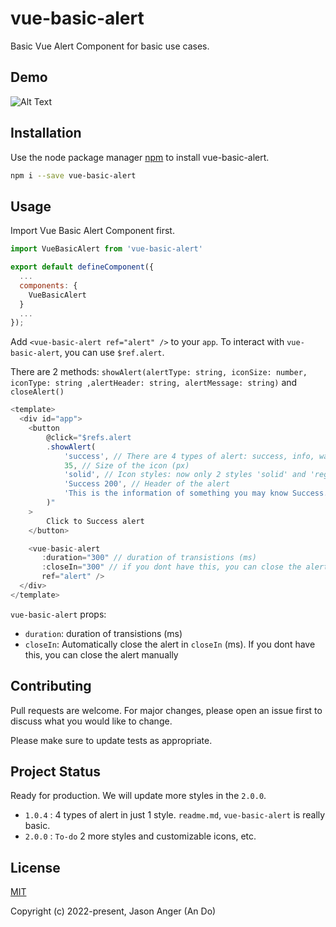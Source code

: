 # vue-basic-alert

Basic Vue Alert Component for basic use cases.

## Demo

![Alt Text](https://media3.giphy.com/media/esGefiT48Dnx947at6/giphy.gif)

## Installation

Use the node package manager [npm](https://www.npmjs.com/package/vue-basic-alert) to install vue-basic-alert.

```bash
npm i --save vue-basic-alert
```

## Usage

Import Vue Basic Alert Component first.

```javascript
import VueBasicAlert from 'vue-basic-alert'

export default defineComponent({
  ...
  components: {
    VueBasicAlert
  }
  ...
});

```
Add ``<vue-basic-alert ref="alert" />`` to your ``app``.
To interact with ``vue-basic-alert``, you can use ``$ref.alert``.

There are 2 methods: ``showAlert(alertType: string, iconSize: number, iconType: string ,alertHeader: string, alertMessage: string)`` and ``closeAlert()``

```javascript
<template>
  <div id="app">
    <button 
        @click="$refs.alert
        .showAlert(
            'success', // There are 4 types of alert: success, info, warning, error
            35, // Size of the icon (px)
            'solid', // Icon styles: now only 2 styles 'solid' and 'regular'
            'Success 200', // Header of the alert
            'This is the information of something you may know Success.' // Message of the alert
        )"
    >
        Click to Success alert
    </button>

    <vue-basic-alert 
       :duration="300" // duration of transistions (ms)
       :closeIn="300" // if you dont have this, you can close the alert manually
       ref="alert" />
  </div>
</template>
```

``vue-basic-alert`` props:
  
  - ``duration``: duration of transistions (ms)
  - ``closeIn``: Automatically close the alert in ``closeIn`` (ms). If you dont have this, you can close the alert manually


## Contributing
Pull requests are welcome. For major changes, please open an issue first to discuss what you would like to change.

Please make sure to update tests as appropriate.

## Project Status
Ready for production. We will update more styles in the ``2.0.0``.
 - ``1.0.4`` : 4 types of alert in just 1 style. ``readme.md``, ``vue-basic-alert`` is really basic.
 - ``2.0.0`` : ``To-do`` 2 more styles and customizable icons, etc.

## License
[MIT](https://choosealicense.com/licenses/mit/)

Copyright (c) 2022-present, Jason Anger (An Do)